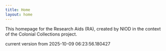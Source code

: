 ```yaml
---
title: Home
layout: home
---
```


This homepage for the Research Aids (RA), created by NIOD in the context of the Colonial Collections project. 


current version from 2025-10-09 06:23:56.180427